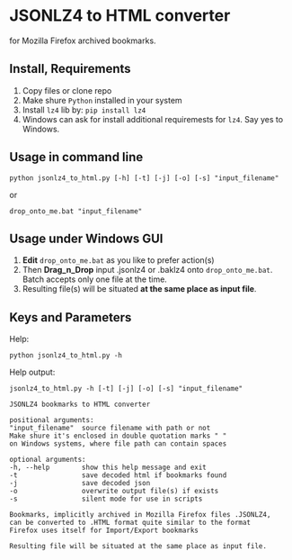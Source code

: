 # JSONLZ4 to HTML converter
for Mozilla Firefox archived bookmarks.

## Install, Requirements
1. Copy files or clone repo
2. Make shure `Python` installed in your system
3. Install `lz4` lib by:  `pip install lz4`
4. Windows can ask for install additional requiremests for `lz4`. Say yes to Windows.

## Usage in command line

`python jsonlz4_to_html.py [-h] [-t] [-j] [-o] [-s] "input_filename"`

or


`drop_onto_me.bat "input_filename"`


## Usage under Windows GUI
1. **Edit** `drop_onto_me.bat` as you like to prefer action(s)
2. Then **Drag_n_Drop** input .jsonlz4 or .baklz4 onto `drop_onto_me.bat`. Batch accepts only one file at the time.
3. Resulting file(s) will be situated **at the same place as input file**.

## Keys and Parameters
Help:

`python jsonlz4_to_html.py -h`

Help output:
```
jsonlz4_to_html.py -h [-t] [-j] [-o] [-s] "input_filename"

JSONLZ4 bookmarks to HTML converter

positional arguments:
"input_filename"  source filename with path or not
Make shure it's enclosed in double quotation marks " "
on Windows systems, where file path can contain spaces

optional arguments:
-h, --help        show this help message and exit
-t                save decoded html if bookmarks found
-j                save decoded json
-o                overwrite output file(s) if exists
-s                silent mode for use in scripts

Bookmarks, implicitly archived in Mozilla Firefox files .JSONLZ4,
can be converted to .HTML format quite similar to the format
Firefox uses itself for Import/Export bookmarks

Resulting file will be situated at the same place as input file.
```
